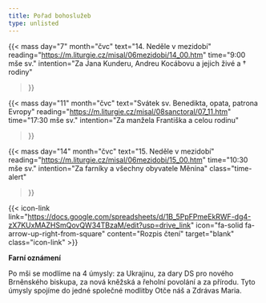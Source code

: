 ```yaml
---
title: Pořad bohoslužeb
type: unlisted
---
```


{{< mass 
day="7" 
month="čvc" 
text="14. Neděle v mezidobí" 
reading="https://m.liturgie.cz/misal/06mezidobi/14_00.htm" 
time="9:00 mše sv." 
intention="Za Jana Kunderu, Andreu Kocábovu a jejich živé a † rodiny" 
>}}

{{< mass 
day="11" 
month="čvc" 
text="Svátek sv. Benedikta, opata, patrona Evropy" 
reading="https://m.liturgie.cz/misal/08sanctoral/07_11.htm" 
time="17:30 mše sv." 
intention="Za manžela Františka a celou rodinu" 
>}}

{{< mass 
day="14" 
month="čvc" 
text="15. Neděle v mezidobí" 
reading="https://m.liturgie.cz/misal/06mezidobi/15_00.htm" 
time="10:30 mše sv." 
intention="Za farníky a všechny obyvatele Měnína"
class="time-alert" 
>}}

{{< icon-link link="https://docs.google.com/spreadsheets/d/1B_5PpFPmeEkRWF-dg4-zX7KUxMAZHSmQovQW34TBzaM/edit?usp=drive_link" icon="fa-solid fa-arrow-up-right-from-square" content="Rozpis čtení" target="blank" class="icon-link" >}}

**Farní oznámení**

Po mši se modlíme na 4 úmysly: za Ukrajinu, za dary DS pro nového Brněnského biskupa, za nová kněžská a řeholní povolání a za přírodu. Tyto úmysly spojíme do jedné společné modlitby Otče náš a Zdrávas Maria.